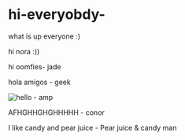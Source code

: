# hi-everyobdy-
what is up everyone :)

hi nora :))

hi oomfies- jade

hola amigos - geek

![hello - amp](https://media.discordapp.net/stickers/960619462460076092.png?size=160)

AFHGHHGHGHHHHH - conor

I like candy and pear juice - Pear juice & candy man
